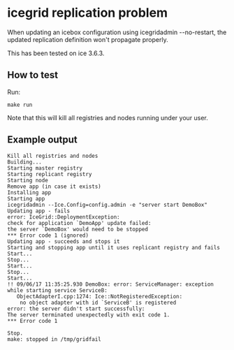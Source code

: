 icegrid replication problem
===========================

When updating an icebox configuration using icegridadmin --no-restart,
the updated replication definition won't propagate properly.

This has been tested on ice 3.6.3.

How to test
-----------

Run:

```
make run
```

Note that this will kill all registries and nodes running
under your user.

Example output
--------------

```
Kill all registries and nodes
Building...
Starting master registry
Starting replicant registry
Starting node
Remove app (in case it exists)
Installing app
Starting app
icegridadmin --Ice.Config=config.admin -e "server start DemoBox"
Updating app - fails
error: IceGrid::DeploymentException:
check for application `DemoApp' update failed:
the server `DemoBox' would need to be stopped
*** Error code 1 (ignored)
Updating app - succeeds and stops it
Starting and stopping app until it uses replicant registry and fails
Start...
Stop...
Start...
Stop...
Start...
!! 09/06/17 11:35:25.930 DemoBox: error: ServiceManager: exception while starting service ServiceB:
   ObjectAdapterI.cpp:1274: Ice::NotRegisteredException:
    no object adapter with id `ServiceB' is registered
error: the server didn't start successfully:
The server terminated unexpectedly with exit code 1.
*** Error code 1

Stop.
make: stopped in /tmp/gridfail
```
